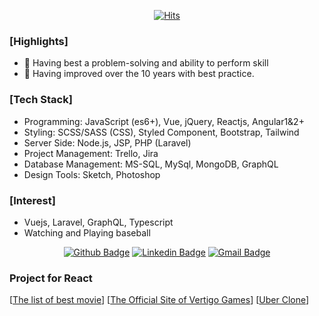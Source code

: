 
<!--
**brandon-pang/brandon-pang** is a ✨ _special_ ✨ repository because its `README.md` (this file) appears on your GitHub profile.

Here are some ideas to get you started:

- 🔭 I’m currently working on ...
- 🌱 I’m currently learning ...
- 👯 I’m looking to collaborate on ...
- 🤔 I’m looking for help with ...
- 💬 Ask me about ...
- 📫 How to reach me: ...
- 😄 Pronouns: ...
- ⚡ Fun fact: ...
-->
<div align=center>
  
[![Hits](https://hits.seeyoufarm.com/api/count/incr/badge.svg?url=https%3A%2F%2Fgithub.com%2Fgjbae1212%2Fhit-counter&count_bg=%2379C83D&title_bg=%23555555&icon=&icon_color=%23E7E7E7&title=Hits&edge_flat=false)](https://hits.seeyoufarm.com)

</div>

### [Highlights]
- 👯 Having best a problem-solving and ability to perform skill
- 🤔 Having improved over the 10 years with best practice.

### [Tech Stack]
- Programming: JavaScript (es6+), Vue, jQuery, Reactjs, Angular1&2+
- Styling: SCSS/SASS (CSS), Styled Component, Bootstrap, Tailwind
- Server Side: Node.js, JSP, PHP (Laravel)
- Project Management: Trello, Jira
- Database Management: MS-SQL, MySql, MongoDB, GraphQL 
- Design Tools: Sketch, Photoshop

### [Interest]
- Vuejs, Laravel, GraphQL, Typescript
- Watching and Playing baseball

<div align=center>
	
[![Github Badge](http://img.shields.io/badge/GitHub-black?style=flat&logo=github&link=https://github.com/brandon-pang/)](https://github.com/brandon-pang)
[![Linkedin Badge](https://img.shields.io/badge/-LinkedIn-blue?style=flat&logo=Linkedin&logoColor=white&link=https://www.linkedin.com/in/frontendbrandon/?locale=en_US)](https://www.linkedin.com/in/frontendbrandon/?locale=en_US)
[![Gmail Badge](https://img.shields.io/badge/Gmail-d14836?style=flat&logo=Gmail&logoColor=white&link=mailto:jaehoon.pang@gmail.com)](mailto:jaehoon.pang@gmail.com)

</div>

### Project for React
[[The list of best movie](https://github.com/brandon-pang/per-movie-list-client)]
[[The Official Site of Vertigo Games](https://github.com/brandon-pang/vtg-home-ver2)]
[[Uber Clone](https://github.com/brandon-pang/buber-server)]
